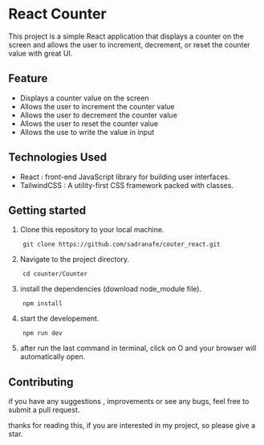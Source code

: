 # React Counter
This project is a simple React application that displays a counter on the screen and allows the user to increment, decrement, or reset the counter value with great UI.

## Feature
- Displays a counter value on the screen
- Allows the user to increment the counter value
- Allows the user to decrement the counter value
- Allows the user to reset the counter value
- Allows the use to write the value in input

## Technologies Used
- React : front-end JavaScript library for building user interfaces.
- TailwindCSS : A utility-first CSS framework packed with classes.

## Getting started

1. Clone this repository to your local machine.
```
    git clone https://github.com/sadranafe/couter_react.git
```
2. Navigate to the project directory.
```
    cd counter/Counter
```
3. install the dependencies (download node_module file).
```
    npm install
```
4. start the developement.
```
    npm run dev
```
5. after run the last command in terminal, click on O and your browser will automatically open.

## Contributing
if you have any suggestions , improvements or see any bugs, feel free to submit a pull request.

thanks for reading this, if you are interested in my project, so please give a star.